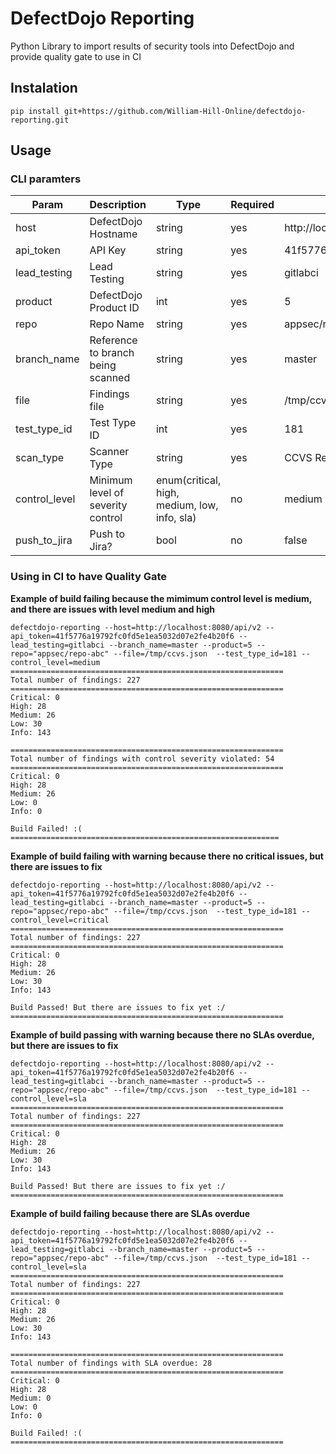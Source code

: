 # DefectDojo Reporting
Python Library to import results of security tools into DefectDojo and provide quality gate to use in CI

## Instalation

```
pip install git+https://github.com/William-Hill-Online/defectdojo-reporting.git
```

## Usage

### CLI paramters
| Param              | Description                         | Type                                         | Required | Example                                  |
|--------------------|-------------------------------------|----------------------------------------------|----------|------------------------------------------|
| host               | DefectDojo Hostname                 | string                                       | yes      | http://localhost:8080/api/v2             |
| api_token          | API Key                             | string                                       | yes      | 41f5776a19792fc0fd5e1ea5032d07e2fe4b20f6 |
| lead_testing       | Lead Testing                        | string                                       | yes      | gitlabci                                 |
| product            | DefectDojo Product ID               | int                                          | yes      | 5                                        |
| repo               | Repo Name                           | string                                       | yes      | appsec/repo-abc                          |
| branch_name        | Reference to branch being scanned   | string                                       | yes      | master                                   |
| file               | Findings file                       | string                                       | yes      | /tmp/ccvs.json                           |
| test_type_id       | Test Type ID                        | int                                          | yes      | 181                                      |
| scan_type          | Scanner Type                        | string                                       | yes      | CCVS Report                              |
| control_level      | Minimum level of severity control   | enum(critical, high, medium, low, info, sla) | no       | medium                                   |
| push_to_jira       | Push to Jira?                       | bool                                         | no       | false                                    |


### Using in CI to have Quality Gate

**Example of build failing because the mimimum control level is medium, and there are issues with level medium and high**
```
defectdojo-reporting --host=http://localhost:8080/api/v2 --api_token=41f5776a19792fc0fd5e1ea5032d07e2fe4b20f6 --lead_testing=gitlabci --branch_name=master --product=5 --repo="appsec/repo-abc" --file=/tmp/ccvs.json  --test_type_id=181 --control_level=medium
=============================================================
Total number of findings: 227
=============================================================
Critical: 0
High: 28
Medium: 26
Low: 30
Info: 143

=============================================================
Total number of findings with control severity violated: 54
=============================================================
Critical: 0
High: 28
Medium: 26
Low: 0
Info: 0

Build Failed! :(
============================================================
```

**Example of build failing with warning because there no critical issues, but there are issues to fix**
```
defectdojo-reporting --host=http://localhost:8080/api/v2 --api_token=41f5776a19792fc0fd5e1ea5032d07e2fe4b20f6 --lead_testing=gitlabci --branch_name=master --product=5 --repo="appsec/repo-abc" --file=/tmp/ccvs.json  --test_type_id=181 --control_level=critical
=============================================================
Total number of findings: 227
=============================================================
Critical: 0
High: 28
Medium: 26
Low: 30
Info: 143

Build Passed! But there are issues to fix yet :/
=============================================================
```

**Example of build passing with warning because there no SLAs overdue, but there are issues to fix**
```
defectdojo-reporting --host=http://localhost:8080/api/v2 --api_token=41f5776a19792fc0fd5e1ea5032d07e2fe4b20f6 --lead_testing=gitlabci --branch_name=master --product=5 --repo="appsec/repo-abc" --file=/tmp/ccvs.json  --test_type_id=181 --control_level=sla
=============================================================
Total number of findings: 227
=============================================================
Critical: 0
High: 28
Medium: 26
Low: 30
Info: 143

Build Passed! But there are issues to fix yet :/
=============================================================
```

**Example of build failing because there are SLAs overdue**
```
defectdojo-reporting --host=http://localhost:8080/api/v2 --api_token=41f5776a19792fc0fd5e1ea5032d07e2fe4b20f6 --lead_testing=gitlabci --branch_name=master --product=5 --repo="appsec/repo-abc" --file=/tmp/ccvs.json  --test_type_id=181 --control_level=sla
=============================================================
Total number of findings: 227
=============================================================
Critical: 0
High: 28
Medium: 26
Low: 30
Info: 143

=============================================================
Total number of findings with SLA overdue: 28
=============================================================
Critical: 0
High: 28
Medium: 0
Low: 0
Info: 0

Build Failed! :(
=============================================================
```